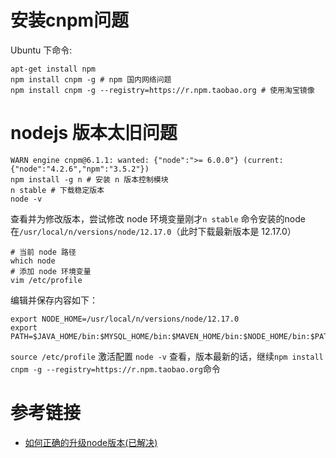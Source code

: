 # 安装cnpm问题

Ubuntu 下命令:

```shell
apt-get install npm 
npm install cnpm -g # npm 国内网络问题
npm install cnpm -g --registry=https://r.npm.taobao.org # 使用淘宝镜像
```

# nodejs 版本太旧问题

```shell
WARN engine cnpm@6.1.1: wanted: {"node":">= 6.0.0"} (current: {"node":"4.2.6","npm":"3.5.2"})
npm install -g n # 安装 n 版本控制模块
n stable # 下载稳定版本
node -v
```

查看并为修改版本，尝试修改 node 环境变量刚才`n stable` 命令安装的node在`/usr/local/n/versions/node/12.17.0`（此时下载最新版本是 12.17.0）

```shell
# 当前 node 路径
which node 
# 添加 node 环境变量
vim /etc/profile
```

编辑并保存内容如下：

```properties
export NODE_HOME=/usr/local/n/versions/node/12.17.0
export PATH=$JAVA_HOME/bin:$MYSQL_HOME/bin:$MAVEN_HOME/bin:$NODE_HOME/bin:$PATH
```

`source /etc/profile` 激活配置 `node -v` 查看，版本最新的话，继续`npm install cnpm -g --registry=https://r.npm.taobao.org`命令

# 参考链接

- [如何正确的升级node版本(已解决)](https://www.cnblogs.com/chaoyangya/p/10484513.html)